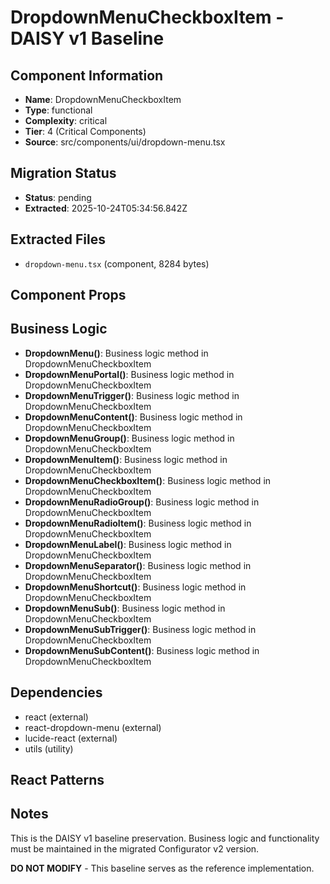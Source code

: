 # DropdownMenuCheckboxItem - DAISY v1 Baseline

## Component Information

- **Name**: DropdownMenuCheckboxItem
- **Type**: functional
- **Complexity**: critical
- **Tier**: 4 (Critical Components)
- **Source**: src/components/ui/dropdown-menu.tsx

## Migration Status

- **Status**: pending
- **Extracted**: 2025-10-24T05:34:56.842Z

## Extracted Files

- `dropdown-menu.tsx` (component, 8284 bytes)

## Component Props



## Business Logic

- **DropdownMenu()**: Business logic method in DropdownMenuCheckboxItem
- **DropdownMenuPortal()**: Business logic method in DropdownMenuCheckboxItem
- **DropdownMenuTrigger()**: Business logic method in DropdownMenuCheckboxItem
- **DropdownMenuContent()**: Business logic method in DropdownMenuCheckboxItem
- **DropdownMenuGroup()**: Business logic method in DropdownMenuCheckboxItem
- **DropdownMenuItem()**: Business logic method in DropdownMenuCheckboxItem
- **DropdownMenuCheckboxItem()**: Business logic method in DropdownMenuCheckboxItem
- **DropdownMenuRadioGroup()**: Business logic method in DropdownMenuCheckboxItem
- **DropdownMenuRadioItem()**: Business logic method in DropdownMenuCheckboxItem
- **DropdownMenuLabel()**: Business logic method in DropdownMenuCheckboxItem
- **DropdownMenuSeparator()**: Business logic method in DropdownMenuCheckboxItem
- **DropdownMenuShortcut()**: Business logic method in DropdownMenuCheckboxItem
- **DropdownMenuSub()**: Business logic method in DropdownMenuCheckboxItem
- **DropdownMenuSubTrigger()**: Business logic method in DropdownMenuCheckboxItem
- **DropdownMenuSubContent()**: Business logic method in DropdownMenuCheckboxItem

## Dependencies

- react (external)
- react-dropdown-menu (external)
- lucide-react (external)
- utils (utility)

## React Patterns



## Notes

This is the DAISY v1 baseline preservation. Business logic and functionality
must be maintained in the migrated Configurator v2 version.

**DO NOT MODIFY** - This baseline serves as the reference implementation.
